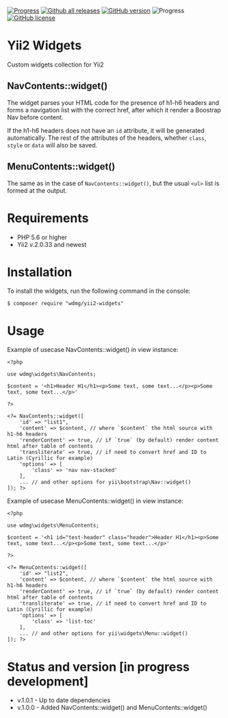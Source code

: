 [![Progress](https://img.shields.io/badge/required-Yii2_v2.0.33-blue.svg)](https://packagist.org/packages/yiisoft/yii2)
[![Github all releases](https://img.shields.io/github/downloads/wdmg/yii2-widgets/total.svg)](https://GitHub.com/wdmg/yii2-widgets/releases/)
[![GitHub version](https://badge.fury.io/gh/wdmg/yii2-widgets.svg)](https://github.com/wdmg/yii2-widgets)
![Progress](https://img.shields.io/badge/progress-in_development-red.svg)
[![GitHub license](https://img.shields.io/github/license/wdmg/yii2-widgets.svg)](https://github.com/wdmg/yii2-widgets/blob/master/LICENSE)

# Yii2 Widgets
Custom widgets collection for Yii2

## NavContents::widget()
The widget parses your HTML code for the presence of h1-h6 headers and forms a navigation list
with the correct href, after which it render a Boostrap Nav before content.

If the h1-h6 headers does not have an `id` attribute, it will be generated automatically. The rest of the attributes of the headers, whether `class`, `style` or `data` will also be saved.

## MenuContents::widget()
The same as in the case of `NavContents::widget()`, but the usual `<ul>` list is formed at the output.

# Requirements 
* PHP 5.6 or higher
* Yii2 v.2.0.33 and newest

# Installation
To install the widgets, run the following command in the console:

`$ composer require "wdmg/yii2-widgets"`

# Usage
Example of usecase NavContents::widget() in view instance:

    <?php
    
    use wdmg\widgets\NavContents;
    
    $content = '<h1>Header H1</h1><p>Some text, some text...</p><p>Some text, some text...</p>'
    
    ?>
    
    <?= NavContents::widget([
        'id' => "list1",
        'content' => $content, // where `$content` the html source with h1-h6 headers
        'renderContent' => true, // if `true` (by default) render content html after table of contents
        'transliterate' => true, // if need to convert href and ID to Latin (Cyrillic for example)
        'options' => [
            'class' => 'nav nav-stacked'
        ],
        ... // and other options for yii\bootstrap\Nav::widget()
    ]); ?>
    
Example of usecase MenuContents::widget() in view instance:

    <?php
    
    use wdmg\widgets\MenuContents;
    
    $content = '<h1 id="test-header" class="header">Header H1</h1><p>Some text, some text...</p><p>Some text, some text...</p>'
    
    ?>
    
    <?= MenuContents::widget([
        'id' => "list2",
        'content' => $content, // where `$content` the html source with h1-h6 headers
        'renderContent' => true, // if `true` (by default) render content html after table of contents
        'transliterate' => true, // if need to convert href and ID to Latin (Cyrillic for example)
        'options' => [
            'class' => 'list-toc'
        ],
        ... // and other options for yii\widgets\Menu::widget()
    ]); ?>
    

# Status and version [in progress development]
* v.1.0.1 - Up to date dependencies
* v.1.0.0 - Added NavContents::widget() and MenuContents::widget()